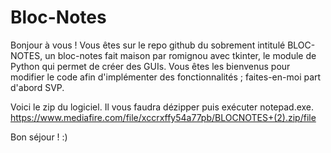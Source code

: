 # Bloc-Notes
Bonjour à vous ! Vous êtes sur le repo github du sobrement intitulé BLOC-NOTES, un bloc-notes fait maison par romignou avec tkinter, le module de Python qui permet de
créer des GUIs. Vous êtes les bienvenus pour modifier le code afin d'implémenter des fonctionnalités ; faites-en-moi part d'abord SVP.

Voici le zip du logiciel. Il vous faudra dézipper puis exécuter notepad.exe. https://www.mediafire.com/file/xccrxffy54a77pb/BLOCNOTES+(2).zip/file

Bon séjour ! :)
